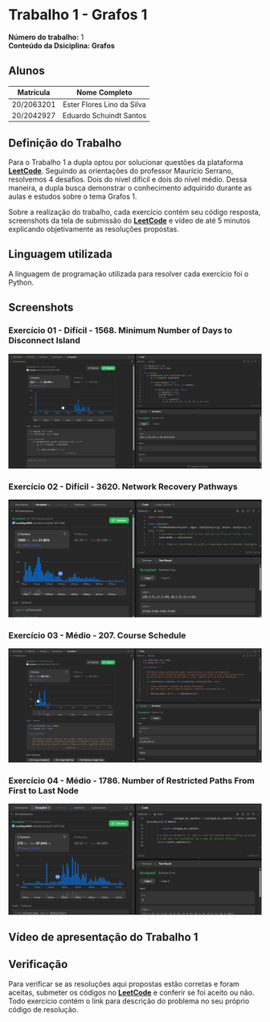 # Trabalho 1 - Grafos 1

**Número do trabalho:** 1 <br>
**Conteúdo da Dsiciplina: Grafos**

## Alunos

| Matrícula |        Nome Completo       |
|:---------:|:-------------:|
| 20/2063201 | Ester Flores Lino da Silva |
| 20/2042927 | Eduardo Schuindt Santos    |

## Definição do Trabalho

Para o Trabalho 1 a dupla optou por solucionar questões da plataforma **[LeetCode](https://leetcode.com/)**. Seguindo as orientações do professor Maurício Serrano, resolvemos 4 desafios. Dois do nível difícil e dois do nível médio. Dessa maneira, a dupla busca demonstrar o conhecimento adquirido durante as aulas e estudos sobre o tema Grafos 1.

Sobre a realização do trabalho, cada exercício contém seu código resposta, screenshots da tela de submissão do **[LeetCode](https://leetcode.com/)** e vídeo de até 5 minutos explicando objetivamente as resoluções propostas.

## Linguagem utilizada

A linguagem de programação utilizada para resolver cada exercício foi o Python.

## Screenshots

### Exercício 01 - Difícil - 1568. Minimum Number of Days to Disconnect Island

![Screenshot do exercício 1568](assets/1568_screenshot.png)

### Exercício 02 - Difícil - 3620. Network Recovery Pathways

![Screenshot do exercício 3620](assets/3620_screenshot.png)

### Exercício 03 - Médio - 207. Course Schedule

![Screenshot do exercício 207](assets/207_screenshot.png)

### Exercício 04 - Médio - 1786. Number of Restricted Paths From First to Last Node

![Screenshot do exercício 1786](assets/1786_screenshot.png)

## Vídeo de apresentação do Trabalho 1

## Verificação

Para verificar se as resoluções aqui propostas estão corretas e foram aceitas, submeter os códigos no **[LeetCode](https://leetcode.com/)** e conferir se foi aceito ou não. Todo exercício contém o link para descrição do problema no seu próprio código de resolução.
